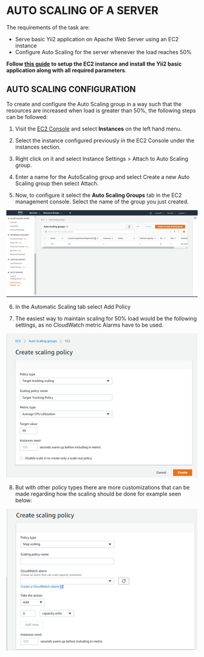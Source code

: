 # AUTO SCALING OF A SERVER

The requirements of the task are:
 - Serve basic Yii2 application on Apache Web Server using an EC2 instance 
 - Configure Auto Scaling for the server whenever the load reaches 50%

**Follow [this guide](/Amazon%20Web%20Services/Launch%20an%20EC2%20instance%20and%20host%20Yii2%20Basic%20Application.md) to setup the EC2 instance and install the Yii2 basic application along with all required parameters**.

## AUTO SCALING CONFIGURATION

To create and configure the Auto Scaling group in a way such that the resources are increased when load is greater than 50%, the following steps can be followed:

1. Visit the [EC2 Console](https://ap-south-1.console.aws.amazon.com/ec2) and select **Instances** on the left hand menu.

2. Select the instance configured previously in the EC2 Console under the instances section.

3. Right click on it and select Instance Settings > Attach to Auto Scaling group.

4. Enter a name for the AutoScaling group and select Create a new Auto Scaling group then select Attach.

5. Now, to configure it select the **Auto Scaling Groups** tab in the EC2 management console. Select the name of the group you just created.

![Auto Scaling](/screenshots/Amazon%20Web%20Services/Auto%20Scaling.png)

6. In the Automatic Scaling tab select Add Policy

7. The easiest way to maintain scaling for 50% load would be the following settings, as no CloudWatch metric Alarms have to be used.

![Target Tracking](/screenshots/Amazon%20Web%20Services/Target%20Tracking.png)

8. But with other policy types there are more customizations that can be made regarding how the scaling should be done for example seen below:

![Step Scaling](/screenshots/Amazon%20Web%20Services/Step%20Scaling.png) 